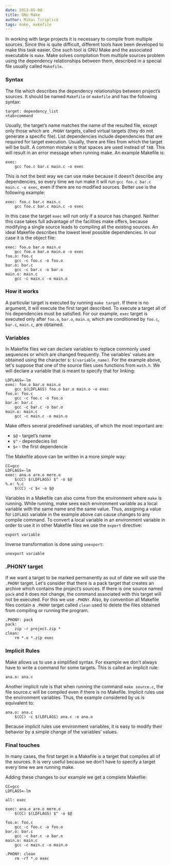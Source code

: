 ```yaml
---
date: 2012-05-08
title: GNU Make
author: Mihai Tiriplică
tags: make, makefile
---
```


In working with large projects it is necessary to compile from multiple
sources. Since this is quite difficult, different tools have been developed to
make this task easier. One such tool is GNU Make and the associated executable
is  `make`. Make solves compilation from multiple sources problem using the
dependency relationships between them, described in a special file usually
called `Makefile`.

### Syntax

The file which describes the dependency relationships between project’s
sources. It should be named `Makefile` or `makefile` and has the following
syntax:

    target: dependency_list
    <tab>command

Usually, the target’s name matches the name of the resulted file, except only
those which are `.PHONY` targets, called virtual targets (they do not generate
a specific file). List dependencies include dependencies that are required for
target execution. Usually, there are files from which the target will be
built. A common mistake is that spaces are used instead of `TAB`. This will
result in an error message when running make. An example Makefile is:

    exec:
    	gcc foo.c bar.c main.c -o exec

This is not the best way we can use make because it doesn’t describe any
dependencies, so every time we run make it will run `gcc foo.c bar.c main.c -o
exec`, even if there are no modified sources. Better use is the following
example:

    exec: foo.c bar.c main.c
    	gcc foo.c bar.c main.c -o exec

In this case the target `exec` will run only if a source has changed. Neither
this case takes full advantage of the facilities make offers, because
modifying a single source leads to compiling all the existing sources. An
ideal Makefile describes the lowest level possible dependencies. In our case
it is the object file:

    exec: foo.o bar.o main.o
    	gcc foo.o bar.o main.o -o exec
    foo.o: foo.c
    	gcc -c foo.c -o foo.o
    bar.o: bar.c
    	gcc -c bar.c -o bar.o
    main.o: main.c
    	gcc -c main.c -o main.o

###  How it works

A particular target is executed by running `make target`. If there is no
argument, it will execute the first target described. To execute a target all
of his dependencies must be satisfied. For our example, `exec` target is
executed only after `foo.o`, `bar.o`, `main.o`, which are conditioned by
`foo.c`, `bar.c`, `main.c`, are obtained.

### Variables

In Makefile files we can declare variables to replace commonly used sequences
or which are changed frequently. The variables' values are obtained using the
character `$`: `$(variable_name)`. For the example above, let's suppose that
one of the source files uses functions from `math.h`. We will declare a
variable that is meant to specify that for linking:

    LDFLAGS=-lm
    exec: foo.o bar.o main.o
    	gcc $(LDFLAGS) foo.o bar.o main.o -o exec
    foo.o: foo.c
    	gcc -c foo.c -o foo.o
    bar.o: bar.c
    	gcc -c bar.c -o bar.o
    main.o: main.c
    	gcc -c main.c -o main.o

Make offers several predefined variables, of which the most important are:

* `$@` - target’s name
* `$^` - dependecies list
* `$<` - the first dependencie

The Makefile above can be written in a more simple way:

    CC=gcc
    LDFLAGS=-lm
    exec: ana.o are.o mere.o
    	$(CC) $(LDFLAGS) $^ -o $@
    %.o: %.c
    	$(CC) -c $< -o $@

Variables in a Makefile can also come from the environment where `make` is
running. While running, make sees each environment variable as a local
variable with the same name and the same value. Thus, assigning a value for
`LDFLAGS` variable in the example above can cause changes to any compile
command. To convert a local variable in an environment variable in order to
use it in other Makefile files we use the `export` directive:

    export variable

Inverse transformation is done using `unexport`:

    unexport variable

### .PHONY target

If we want a target to be marked permanently as out of date we will use the
`.PHONY` target. Let's consider that there is a pack target that creates an
archive which contains the project’s sources. If there is one source named
`pack` and it does not change, the command associated with this target will not
be executed. For this we use `.PHONY`. Also, by convention all Makefile files
contain a `.PHONY` target called `clean`  used to delete the files obtained from
compiling or running the program.

    .PHONY: pack
    pack:
    	zip -r project.zip *
    clean:
    	rm *.o *.zip exec

### Implicit Rules

Make allows us to use a simplified syntax. For example we don’t always have to
write a command for some targets. This is called an implicit rule:

    ana.o: ana.c

Another implicit rule is that when running the command `make source.c`, the
file source.c will be compiled even if there is no Makefile. Implicit rules
use the environment variables. Thus, the example considered by us is
equivalent to:

    ana.o: ana.c
    	$(CC) -c $(LDFLAGS) ana.c -o ana.o

Because implicit rules use environment variables, it is easy to modify their
behavior by a simple change of the variables’ values.

### Final touches

In many cases, the first target in a Makefile is a target that compiles all of
the sources. It is very useful because we don’t have to specify a target every
time we are running make.

Adding these changes to our example we get a complete Makefile:

    CC=gcc
    LDFLAGS=-lm

    all: exec

    exec: ana.o are.o mere.o
    	$(CC) $(LDFLAGS) $^ -o $@

    foo.o: foo.c
    	gcc -c foo.c -o foo.o
    bar.o: bar.c
    	gcc -c bar.c -o bar.o
    main.o: main.c
    	gcc -c main.c -o main.o

    .PHONY: clean
    	rm -rf *.o exec
